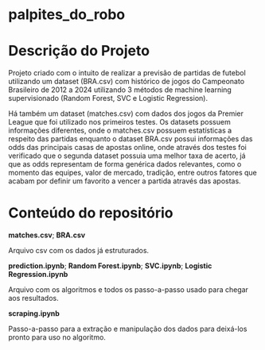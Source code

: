 # palpites_do_robo

# Descrição do Projeto

Projeto criado com o intuito de realizar a previsão de partidas de futebol utilizando um dataset (BRA.csv) com histórico de jogos do Campeonato Brasileiro de 2012 a 2024 utilizando 3 métodos de machine learning supervisionado (Random Forest, SVC e Logistic Regression).

Há também um dataset (matches.csv) com dados dos jogos da Premier League que foi utilizado nos primeiros testes. Os datasets possuem informações diferentes, onde o matches.csv possuem estatísticas a respeito das partidas enquanto o dataset BRA.csv possui informações das odds das principais casas de apostas online, onde através dos testes foi verificado que o segunda dataset possuia uma melhor taxa de acerto, já que as odds representam de forma genérica dados relevantes, como o momento das equipes, valor de mercado, tradição, entre outros fatores que acabam por definir um favorito a vencer a partida através das apostas.


# Conteúdo do repositório

**matches.csv**;
**BRA.csv**

Arquivo csv com os dados já estruturados.

**prediction.ipynb**;
**Random Forest.ipynb**;
**SVC.ipynb**;
**Logistic Regression.ipynb**

Arquivo com os algoritmos e todos os passo-a-passo usado para chegar aos resultados.

**scraping.ipynb**

Passo-a-passo para a extração e manipulação dos dados para deixá-los pronto para uso no algoritmo.



